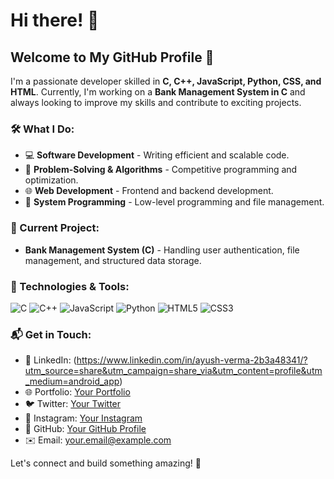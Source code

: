 # Hi there! 👋

## Welcome to My GitHub Profile 🚀

I'm a passionate developer skilled in **C, C++, JavaScript, Python, CSS, and HTML**. Currently, I'm working on a **Bank Management System in C** and always looking to improve my skills and contribute to exciting projects.

### 🛠️ What I Do:
- 💻 **Software Development** - Writing efficient and scalable code.
- 🔧 **Problem-Solving & Algorithms** - Competitive programming and optimization.
- 🌐 **Web Development** - Frontend and backend development.
- 📂 **System Programming** - Low-level programming and file management.

### 📌 Current Project:
- **Bank Management System (C)** - Handling user authentication, file management, and structured data storage.

### 🌟 Technologies & Tools:
![C](https://img.shields.io/badge/-C-blue?style=flat-square&logo=c&logoColor=white)
![C++](https://img.shields.io/badge/-C++-00599C?style=flat-square&logo=c%2B%2B&logoColor=white)
![JavaScript](https://img.shields.io/badge/-JavaScript-yellow?style=flat-square&logo=javascript&logoColor=white)
![Python](https://img.shields.io/badge/-Python-blue?style=flat-square&logo=python&logoColor=white)
![HTML5](https://img.shields.io/badge/-HTML5-orange?style=flat-square&logo=html5&logoColor=white)
![CSS3](https://img.shields.io/badge/-CSS3-blue?style=flat-square&logo=css3&logoColor=white)

### 📬 Get in Touch:
- 💼 LinkedIn: (https://www.linkedin.com/in/ayush-verma-2b3a48341/?utm_source=share&utm_campaign=share_via&utm_content=profile&utm_medium=android_app)
- 🌐 Portfolio: [Your Portfolio](https://yourportfolio.com)
- 🐦 Twitter: [Your Twitter](https://twitter.com/yourusername)
- 📸 Instagram: [Your Instagram](https://instagram.com/yourusername)
- 📂 GitHub: [Your GitHub Profile](https://github.com/yourusername)
- ✉️ Email: your.email@example.com

Let's connect and build something amazing! 🚀


<!--
**ayushverma2909/ayushverma2909** is a ✨ _special_ ✨ repository because its `README.md` (this file) appears on your GitHub profile.

Here are some ideas to get you started:

- 🔭 I’m currently working on ...
- 🌱 I’m currently learning ...
- 👯 I’m looking to collaborate on ...
- 🤔 I’m looking for help with ...
- 💬 Ask me about ...
- 📫 How to reach me: ...
- 😄 Pronouns: ...
- ⚡ Fun fact: ...
-->
